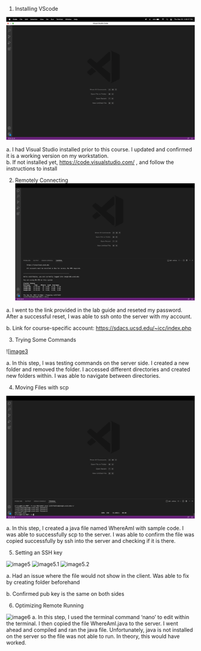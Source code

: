 1. Installing VScode 

![image1](https://github.com/air-wickvu/cse15l-lab-reports/blob/main/images/week-1-lab-report-image1.png) 

  a. I had Visual Studio installed prior to this course. I updated and confirmed it is a working version on my workstation. <br />
  b. If not installed yet, https://code.visualstudio.com/ , and follow the instructions to install 
  
2. Remotely Connecting
![image2](https://github.com/air-wickvu/cse15l-lab-reports/blob/main/images/week-1-lab-report-image2.png)

  a. I went to the link provided in the lab guide and reseted my password. After a successful reset, I was able to ssh onto the server with my account. <br />
  
  b. Link for course-specific account: https://sdacs.ucsd.edu/~icc/index.php
  
 3. Trying Some Commands

  ![[image3](https://github.com/air-wickvu/cse15l-lab-reports/blob/main/images/week-1-lab-report-image3.png)

  a. In this step, I was testing commands on the server side. I created a new folder and removed the folder. I accessed different directories and created new folders within. I was able to navigate between directories. 
  
 4. Moving Files with scp

  ![image4](https://github.com/air-wickvu/cse15l-lab-reports/blob/main/images/week-1-lab-report-image4.png)
  
  a. In this step, I created a java file named WhereAmI with sample code. I was able to successfully scp to the server. I was able to confirm the file was copied successfully by ssh into the server and checking if it is there. 

5. Setting an SSH key 

![image5]()
![image5.1]()
![image5.2]()

a. Had an issue where the file would not show in the client. Was able to fix by creating folder beforehand <br />

b. Confirmed pub key is the same on both sides

6. Optimizing Remote Running

![image6]()
a. In this step, I used the terminal command ‘nano’ to edit within the terminal. I then copied the file WhereAmI.java to the server. I went ahead and compiled and ran the java file. Unfortunately, java is not installed on the server so the file was not able to run. In theory, this would have worked. 







